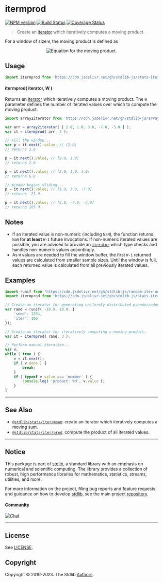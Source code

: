 <!--

@license Apache-2.0

Copyright (c) 2019 The Stdlib Authors.

Licensed under the Apache License, Version 2.0 (the "License");
you may not use this file except in compliance with the License.
You may obtain a copy of the License at

   http://www.apache.org/licenses/LICENSE-2.0

Unless required by applicable law or agreed to in writing, software
distributed under the License is distributed on an "AS IS" BASIS,
WITHOUT WARRANTIES OR CONDITIONS OF ANY KIND, either express or implied.
See the License for the specific language governing permissions and
limitations under the License.

-->

# itermprod

[![NPM version][npm-image]][npm-url] [![Build Status][test-image]][test-url] [![Coverage Status][coverage-image]][coverage-url] <!-- [![dependencies][dependencies-image]][dependencies-url] -->

> Create an [iterator][mdn-iterator-protocol] which iteratively computes a moving product.

<section class="intro">

For a window of size `W`, the moving product is defined as

<!-- <equation class="equation" label="eq:moving_product" align="center" raw="\prod_{i=0}^{W-1} x_i" alt="Equation for the moving product."> -->

<div class="equation" align="center" data-raw-text="\prod_{i=0}^{W-1} x_i" data-equation="eq:moving_product">
    <img src="https://cdn.jsdelivr.net/gh/stdlib-js/stdlib@d1970c19d8e509618bea1160c6106cc04e837f2b/lib/node_modules/@stdlib/stats/iter/mprod/docs/img/equation_moving_product.svg" alt="Equation for the moving product.">
    <br>
</div>

<!-- </equation> -->

</section>

<!-- /.intro -->

<!-- Package usage documentation. -->



<section class="usage">

## Usage

```javascript
import itermprod from 'https://cdn.jsdelivr.net/gh/stdlib-js/stats-iter-mprod@deno/mod.js';
```

#### itermprod( iterator, W )

Returns an [iterator][mdn-iterator-protocol] which iteratively computes a moving product. The `W` parameter defines the number of iterated values over which to compute the moving product.

```javascript
import array2iterator from 'https://cdn.jsdelivr.net/gh/stdlib-js/array-to-iterator@deno/mod.js';

var arr = array2iterator( [ 2.0, 1.0, 3.0, -7.0, -5.0 ] );
var it = itermprod( arr, 3 );

// Fill the window...
var p = it.next().value; // [2.0]
// returns 2.0

p = it.next().value; // [2.0, 1.0]
// returns 2.0

p = it.next().value; // [2.0, 1.0, 3.0]
// returns 6.0

// Window begins sliding...
p = it.next().value; // [1.0, 3.0, -7.0]
// returns -21.0

p = it.next().value; // [3.0, -7.0, -5.0]
// returns 105.0
```

</section>

<!-- /.usage -->

<!-- Package usage notes. Make sure to keep an empty line after the `section` element and another before the `/section` close. -->

<section class="notes">

## Notes

-   If an iterated value is non-numeric (including `NaN`), the function returns `NaN` for **at least** `W-1` future invocations. If non-numeric iterated values are possible, you are advised to provide an [`iterator`][mdn-iterator-protocol] which type checks and handles non-numeric values accordingly.
-   As `W` values are needed to fill the window buffer, the first `W-1` returned values are calculated from smaller sample sizes. Until the window is full, each returned value is calculated from all previously iterated values.

</section>

<!-- /.notes -->

<!-- Package usage examples. -->

<section class="examples">

## Examples

<!-- eslint no-undef: "error" -->

```javascript
import runif from 'https://cdn.jsdelivr.net/gh/stdlib-js/random-iter-uniform@deno/mod.js';
import itermprod from 'https://cdn.jsdelivr.net/gh/stdlib-js/stats-iter-mprod@deno/mod.js';

// Create an iterator for generating uniformly distributed pseudorandom numbers:
var rand = runif( -10.0, 10.0, {
    'seed': 1234,
    'iter': 100
});

// Create an iterator for iteratively computing a moving product:
var it = itermprod( rand, 3 );

// Perform manual iteration...
var v;
while ( true ) {
    v = it.next();
    if ( v.done ) {
        break;
    }
    if ( typeof v.value === 'number' ) {
        console.log( 'product: %d', v.value );
    }
}
```

</section>

<!-- /.examples -->

<!-- Section to include cited references. If references are included, add a horizontal rule *before* the section. Make sure to keep an empty line after the `section` element and another before the `/section` close. -->

<section class="references">

</section>

<!-- /.references -->

<!-- Section for related `stdlib` packages. Do not manually edit this section, as it is automatically populated. -->

<section class="related">

* * *

## See Also

-   <span class="package-name">[`@stdlib/stats/iter/msum`][@stdlib/stats/iter/msum]</span><span class="delimiter">: </span><span class="description">create an iterator which iteratively computes a moving sum.</span>
-   <span class="package-name">[`@stdlib/stats/iter/prod`][@stdlib/stats/iter/prod]</span><span class="delimiter">: </span><span class="description">compute the product of all iterated values.</span>

</section>

<!-- /.related -->

<!-- Section for all links. Make sure to keep an empty line after the `section` element and another before the `/section` close. -->


<section class="main-repo" >

* * *

## Notice

This package is part of [stdlib][stdlib], a standard library with an emphasis on numerical and scientific computing. The library provides a collection of robust, high performance libraries for mathematics, statistics, streams, utilities, and more.

For more information on the project, filing bug reports and feature requests, and guidance on how to develop [stdlib][stdlib], see the main project [repository][stdlib].

#### Community

[![Chat][chat-image]][chat-url]

---

## License

See [LICENSE][stdlib-license].


## Copyright

Copyright &copy; 2016-2023. The Stdlib [Authors][stdlib-authors].

</section>

<!-- /.stdlib -->

<!-- Section for all links. Make sure to keep an empty line after the `section` element and another before the `/section` close. -->

<section class="links">

[npm-image]: http://img.shields.io/npm/v/@stdlib/stats-iter-mprod.svg
[npm-url]: https://npmjs.org/package/@stdlib/stats-iter-mprod

[test-image]: https://github.com/stdlib-js/stats-iter-mprod/actions/workflows/test.yml/badge.svg?branch=main
[test-url]: https://github.com/stdlib-js/stats-iter-mprod/actions/workflows/test.yml?query=branch:main

[coverage-image]: https://img.shields.io/codecov/c/github/stdlib-js/stats-iter-mprod/main.svg
[coverage-url]: https://codecov.io/github/stdlib-js/stats-iter-mprod?branch=main

<!--

[dependencies-image]: https://img.shields.io/david/stdlib-js/stats-iter-mprod.svg
[dependencies-url]: https://david-dm.org/stdlib-js/stats-iter-mprod/main

-->

[chat-image]: https://img.shields.io/gitter/room/stdlib-js/stdlib.svg
[chat-url]: https://gitter.im/stdlib-js/stdlib/

[stdlib]: https://github.com/stdlib-js/stdlib

[stdlib-authors]: https://github.com/stdlib-js/stdlib/graphs/contributors

[umd]: https://github.com/umdjs/umd
[es-module]: https://developer.mozilla.org/en-US/docs/Web/JavaScript/Guide/Modules

[deno-url]: https://github.com/stdlib-js/stats-iter-mprod/tree/deno
[umd-url]: https://github.com/stdlib-js/stats-iter-mprod/tree/umd
[esm-url]: https://github.com/stdlib-js/stats-iter-mprod/tree/esm
[branches-url]: https://github.com/stdlib-js/stats-iter-mprod/blob/main/branches.md

[stdlib-license]: https://raw.githubusercontent.com/stdlib-js/stats-iter-mprod/main/LICENSE

[mdn-iterator-protocol]: https://developer.mozilla.org/en-US/docs/Web/JavaScript/Reference/Iteration_protocols#The_iterator_protocol

<!-- <related-links> -->

[@stdlib/stats/iter/msum]: https://github.com/stdlib-js/stats-iter-msum/tree/deno

[@stdlib/stats/iter/prod]: https://github.com/stdlib-js/stats-iter-prod/tree/deno

<!-- </related-links> -->

</section>

<!-- /.links -->
